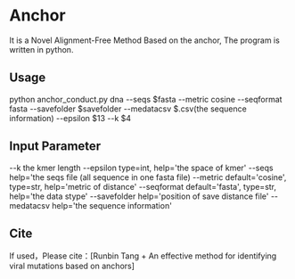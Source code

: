 Anchor
===
It is a Novel Alignment-Free Method Based on the anchor, The program is written in python.

Usage
----
python anchor_conduct.py dna --seqs $fasta --metric cosine --seqformat fasta --savefolder $savefolder --medatacsv $.csv(the sequence information) --epsilon $13 --k $4

Input Parameter
---
--k the kmer length
--epsilon type=int, help='the space of kmer'
--seqs  help='the seqs file (all sequence in one fasta file)
--metric default='cosine', type=str, help='metric of distance'
--seqformat default='fasta', type=str, help='the data stype'
--savefolder   help='position of save distance file'
--medatacsv     help='the sequence information'

Cite
---
If used，Please cite：[Runbin Tang + An effective method for identifying viral mutations based on anchors]
